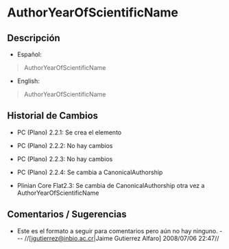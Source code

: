 # AuthorYearOfScientificName #

## Descripción ##
  * Español:
> AuthorYearOfScientificName

  * English:
> AuthorYearOfScientificName


## Historial de Cambios ##
  * PC (Plano) 2.2.1: Se crea el elemento

  * PC (Plano) 2.2.2: No hay cambios

  * PC (Plano) 2.2.3: No hay cambios

  * PC (Plano) 2.2.4: Se cambia a CanonicalAuthorship

  * Plinian Core Flat2.3:  Se cambia de CanonicalAuthorship otra vez a AuthorYearOfScientificName


## Comentarios / Sugerencias ##

  * Este es el formato a seguir para comentarios pero aún no hay ninguno. --- //[jgutierrez@inbio.ac.cr|Jaime Gutierrez Alfaro] 2008/07/06 22:47//


